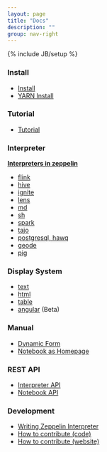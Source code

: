 ```yaml
---
layout: page
title: "Docs"
description: ""
group: nav-right
---
```

{% include JB/setup %}

### Install

* [Install](./install/install.html)
* [YARN Install](./install/yarn_install.html)

### Tutorial

* [Tutorial](./tutorial/tutorial.html)

### Interpreter

**[Interpreters in zeppelin](manual/interpreters.html)**

* [flink](../docs/interpreter/flink.html)
* [hive](../docs/pleasecontribute.html)
* [ignite](../docs/pleasecontribute.html)
* [lens](../docs/pleasecontribute.html)
* [md](../docs/pleasecontribute.html)
* [sh](../docs/pleasecontribute.html)
* [spark](./interpreter/spark.html)
* [tajo](../docs/pleasecontribute.html)
* [postgresql, hawq](./interpreter/postgresql.html)
* [geode](./interpreter/geode.html)
* [pig](./interpreter/pig.html)

### Display System

* [text](./displaysystem/display.html)
* [html](./displaysystem/display.html#html)
* [table](./displaysystem/table.html)
* [angular](./displaysystem/angular.html) (Beta)

### Manual

* [Dynamic Form](./manual/dynamicform.html)
* [Notebook as Homepage](./manual/notebookashomepage.html)

### REST API
 * [Interpreter API](./rest-api/rest-interpreter.html)
 * [Notebook API](./rest-api/rest-notebook.html)

### Development

* [Writing Zeppelin Interpreter](./development/writingzeppelininterpreter.html)
* [How to contribute (code)](./development/howtocontribute.html)
* [How to contribute (website)](./development/howtocontributewebsite.html)



